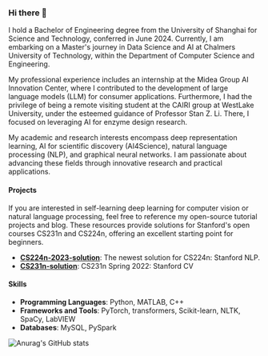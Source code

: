### Hi there 👋
I hold a Bachelor of Engineering degree from the University of Shanghai for Science and Technology, conferred in June 2024. Currently, I am embarking on a Master's journey in Data Science and AI at Chalmers University of Technology, within the Department of Computer Science and Engineering.

My professional experience includes an internship at the Midea Group AI Innovation Center, where I contributed to the development of large language models (LLM) for consumer applications. Furthermore, I had the privilege of being a remote visiting student at the CAIRI group at WestLake University, under the esteemed guidance of Professor Stan Z. Li. There, I focused on leveraging AI for enzyme design research.

My academic and research interests encompass deep representation learning, AI for scientific discovery (AI4Science), natural language processing (NLP), and graphical neural networks. I am passionate about advancing these fields through innovative research and practical applications.

#### Projects
If you are interested in self-learning deep learning for computer vision or natural language processing, feel free to reference my open-source tutorial projects and blog. These resources provide solutions for Stanford's open courses CS231n and CS224n, offering an excellent starting point for beginners.
- **[CS224n-2023-solution](https://github.com/Yiming-Wange/CS224n-2023-solution)**: The newest solution for CS224n: Stanford NLP.
- **[CS231n-solution](https://github.com/Yiming-Wange/cs231n-solution)**: CS231n Spring 2022: Stanford CV


#### Skills
- **Programming Languages**: Python, MATLAB, C++
- **Frameworks and Tools**: PyTorch, transformers, Scikit-learn, NLTK, SpaCy, LabVIEW
- **Databases**: MySQL, PySpark

![Anurag's GitHub stats](https://github-readme-stats.vercel.app/api?username=Yiming-Wange&show_icons=true&theme=radical)

